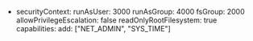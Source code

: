 - securityContext:
    runAsUser: 3000
    runAsGroup: 4000
    fsGroup: 2000
    allowPrivilegeEscalation: false
    readOnlyRootFilesystem: true
    capabilities:
        add: ["NET_ADMIN", "SYS_TIME"]
    